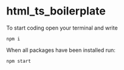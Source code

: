# html_ts_boilerplate
To start coding open your terminal and write
```
npm i
```

When all packages have been installed run:
```
npm start
```